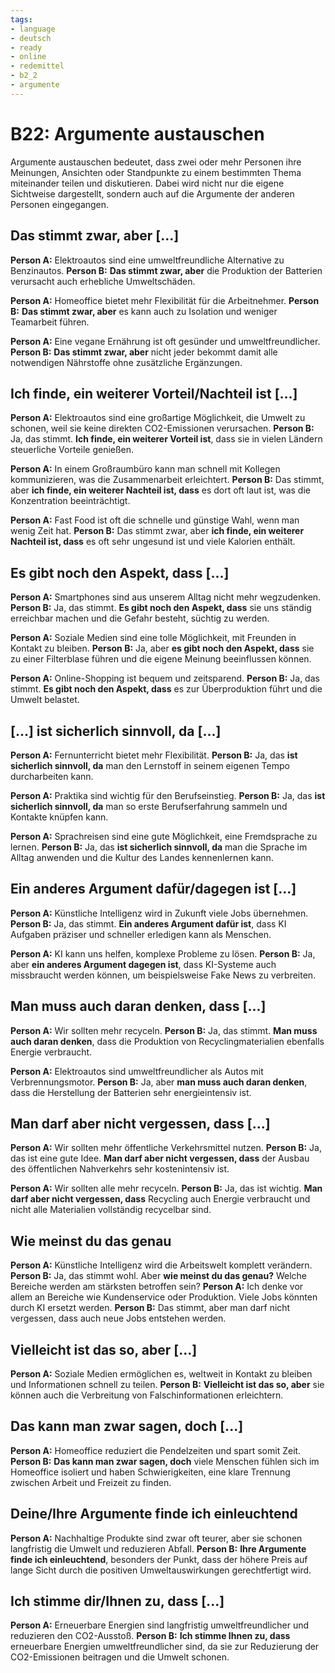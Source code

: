 ```yaml
---
tags:
- language
- deutsch
- ready
- online
- redemittel
- b2_2
- argumente
---
```


# B22: Argumente austauschen

Argumente austauschen bedeutet, dass zwei oder mehr Personen ihre Meinungen, Ansichten oder Standpunkte zu einem bestimmten Thema miteinander teilen und diskutieren. Dabei wird nicht nur die eigene Sichtweise dargestellt, sondern auch auf die Argumente der anderen Personen eingegangen.

## Das stimmt zwar, aber [...]

__Person A:__ Elektroautos sind eine umweltfreundliche Alternative zu Benzinautos.
__Person B:__ __Das stimmt zwar, aber__ die Produktion der Batterien verursacht auch erhebliche Umweltschäden.

__Person A:__ Homeoffice bietet mehr Flexibilität für die Arbeitnehmer.
__Person B:__ __Das stimmt zwar, aber__ es kann auch zu Isolation und weniger Teamarbeit führen.

__Person A:__ Eine vegane Ernährung ist oft gesünder und umweltfreundlicher.
__Person B:__ __Das stimmt zwar, aber__ nicht jeder bekommt damit alle notwendigen Nährstoffe ohne zusätzliche Ergänzungen.

## Ich finde, ein weiterer Vorteil/Nachteil ist [...]

__Person A:__ Elektroautos sind eine großartige Möglichkeit, die Umwelt zu schonen, weil sie keine direkten CO2-Emissionen verursachen.
__Person B:__ Ja, das stimmt. __Ich finde, ein weiterer Vorteil ist__, dass sie in vielen Ländern steuerliche Vorteile genießen.

__Person A:__ In einem Großraumbüro kann man schnell mit Kollegen kommunizieren, was die Zusammenarbeit erleichtert.
__Person B:__ Das stimmt, aber __ich finde, ein weiterer Nachteil ist, dass__ es dort oft laut ist, was die Konzentration beeinträchtigt.

__Person A:__ Fast Food ist oft die schnelle und günstige Wahl, wenn man wenig Zeit hat.
__Person B:__ Das stimmt zwar, aber __ich finde, ein weiterer Nachteil ist, dass__ es oft sehr ungesund ist und viele Kalorien enthält.

## Es gibt noch den Aspekt, dass [...]

__Person A:__ Smartphones sind aus unserem Alltag nicht mehr wegzudenken.
__Person B:__ Ja, das stimmt. __Es gibt noch den Aspekt, dass__ sie uns ständig erreichbar machen und die Gefahr besteht, süchtig zu werden.

__Person A:__ Soziale Medien sind eine tolle Möglichkeit, mit Freunden in Kontakt zu bleiben.
__Person B:__ Ja, aber __es gibt noch den Aspekt, dass__ sie zu einer Filterblase führen und die eigene Meinung beeinflussen können.

__Person A:__ Online-Shopping ist bequem und zeitsparend.
__Person B:__ Ja, das stimmt. __Es gibt noch den Aspekt, dass__ es zur Überproduktion führt und die Umwelt belastet.

## [...] ist sicherlich sinnvoll, da [...]

__Person A:__ Fernunterricht bietet mehr Flexibilität.
__Person B:__ Ja, das __ist sicherlich sinnvoll, da__ man den Lernstoff in seinem eigenen Tempo durcharbeiten kann.

__Person A:__ Praktika sind wichtig für den Berufseinstieg.
__Person B:__ Ja, das __ist sicherlich sinnvoll, da__ man so erste Berufserfahrung sammeln und Kontakte knüpfen kann.

__Person A:__ Sprachreisen sind eine gute Möglichkeit, eine Fremdsprache zu lernen.
__Person B:__ Ja, das __ist sicherlich sinnvoll, da__ man die Sprache im Alltag anwenden und die Kultur des Landes kennenlernen kann.

## Ein anderes Argument dafür/dagegen ist [...]

__Person A:__ Künstliche Intelligenz wird in Zukunft viele Jobs übernehmen.
__Person B:__ Ja, das stimmt. __Ein anderes Argument dafür ist__, dass KI Aufgaben präziser und schneller erledigen kann als Menschen.

__Person A:__ KI kann uns helfen, komplexe Probleme zu lösen.
__Person B:__ Ja, aber __ein anderes Argument dagegen ist__, dass KI-Systeme auch missbraucht werden können, um beispielsweise Fake News zu verbreiten.

## Man muss auch daran denken, dass [...]

__Person A:__ Wir sollten mehr recyceln.
__Person B:__ Ja, das stimmt. __Man muss auch daran denken__, dass die Produktion von Recyclingmaterialien ebenfalls Energie verbraucht.

__Person A:__ Elektroautos sind umweltfreundlicher als Autos mit Verbrennungsmotor.
__Person B:__ Ja, aber __man muss auch daran denken__, dass die Herstellung der Batterien sehr energieintensiv ist.

## Man darf aber nicht vergessen, dass [...]

__Person A:__ Wir sollten mehr öffentliche Verkehrsmittel nutzen.
__Person B:__ Ja, das ist eine gute Idee. __Man darf aber nicht vergessen, dass__ der Ausbau des öffentlichen Nahverkehrs sehr kostenintensiv ist.

__Person A:__ Wir sollten alle mehr recyceln.
__Person B:__ Ja, das ist wichtig. __Man darf aber nicht vergessen, dass__ Recycling auch Energie verbraucht und nicht alle Materialien vollständig recycelbar sind.

## Wie meinst du das genau

__Person A:__ Künstliche Intelligenz wird die Arbeitswelt komplett verändern.
__Person B:__ Ja, das stimmt wohl. Aber __wie meinst du das genau?__ Welche Bereiche werden am stärksten betroffen sein?
__Person A:__ Ich denke vor allem an Bereiche wie Kundenservice oder Produktion. Viele Jobs könnten durch KI ersetzt werden.
__Person B:__ Das stimmt, aber man darf nicht vergessen, dass auch neue Jobs entstehen werden.

## Vielleicht ist das so, aber [...]

__Person A:__ Soziale Medien ermöglichen es, weltweit in Kontakt zu bleiben und Informationen schnell zu teilen.
__Person B:__ __Vielleicht ist das so, aber__ sie können auch die Verbreitung von Falschinformationen erleichtern.

## Das kann man zwar sagen, doch [...]

__Person A:__ Homeoffice reduziert die Pendelzeiten und spart somit Zeit.
__Person B:__ __Das kann man zwar sagen, doch__ viele Menschen fühlen sich im Homeoffice isoliert und haben Schwierigkeiten, eine klare Trennung zwischen Arbeit und Freizeit zu finden.

## Deine/Ihre Argumente finde ich einleuchtend

__Person A:__ Nachhaltige Produkte sind zwar oft teurer, aber sie schonen langfristig die Umwelt und reduzieren Abfall.
__Person B:__ __Ihre Argumente finde ich einleuchtend__, besonders der Punkt, dass der höhere Preis auf lange Sicht durch die positiven Umweltauswirkungen gerechtfertigt wird.

## Ich stimme dir/Ihnen zu, dass [...]

__Person A:__ Erneuerbare Energien sind langfristig umweltfreundlicher und reduzieren den CO2-Ausstoß.
__Person B:__ __Ich stimme Ihnen zu, dass__ erneuerbare Energien umweltfreundlicher sind, da sie zur Reduzierung der CO2-Emissionen beitragen und die Umwelt schonen.
